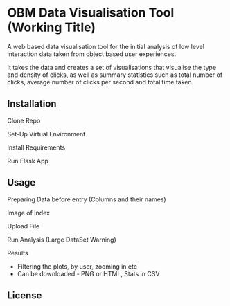 # OBM Data Visualisation Tool (Working Title)
 
A web based data visualisation tool for the initial 
analysis of low level interaction data taken from object based user experiences. 

It takes the data and creates a set of visualisations that visualise the type and density 
of clicks, as well as summary statistics such as total number of clicks, average number of
clicks per second and total time taken.

## Installation
 
 Clone Repo 
 
 Set-Up Virtual Environment
 
 Install Requirements
 
 Run Flask App 
 
## Usage

 Preparing Data before entry (Columns and their names)
 
 Image of Index
 
 Upload File
 
 Run Analysis (Large DataSet Warning)
 
 Results
 - Filtering the plots, by user, zooming in etc 
 - Can be downloaded - PNG or HTML, Stats in CSV
 
 ## License 
 
 